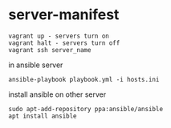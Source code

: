 # server-manifest

```
vagrant up - servers turn on
vagrant halt - servers turn off
vagrant ssh server_name
```
in ansible server
```
ansible-playbook playbook.yml -i hosts.ini
```


install ansible on other server
```
sudo apt-add-repository ppa:ansible/ansible
apt install ansible
```
